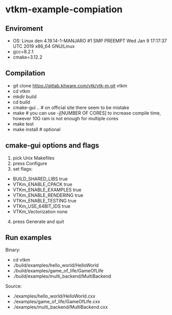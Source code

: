 # vtkm-example-compiation

## Enviroment
 - OS: Linux den 4.19.14-1-MANJARO #1 SMP PREEMPT Wed Jan 9 17:17:37 UTC 2019 x86_64 GNU/Linux
 - gcc=8.2.1
 - cmake=3.12.2

## Compilation
 - git clone https://gitlab.kitware.com/vtk/vtk-m.git vtkm
 - cd vtkm
 - mkdir build
 - cd build
 - cmake-gui .. # on official site there seem to be mistake
 - make # you can use -j[NUMBER OF CORES] to increase compile time, however 10G ram is not enough for multiple cores
 - make test
 - make install # optional

## cmake-gui options and flags
 1. pick Unix Makefiles
 2. press Configure
 3. set flags:
 
 - BUILD_SHARED_LIBS      true
 - VTKm_ENABLE_CPACK      true
 - VTKm_ENABLE_EXAMPLES   true
 - VTKm_ENABLE_RENDERING  true
 - VTKm_ENABLE_TESTING    true
 - VTKm_USE_64BIT_IDS     true
 - VTKm_Vectorization     none
 
 4. press Generate and quit
 
 ## Run examples
 Binary:
 - cd vtkm
 - ./build/examples/hello_world/HelloWorld
 - ./build/examples/game_of_life/GameOfLife
 - ./build/examples/multi_backend/MultiBackend

Source:
 - ./examples/hello_world/HelloWorld.cxx
 - ./examples/game_of_life/GameOfLife.cxx
 - ./examples/multi_backend/MultiBackend.cxx
